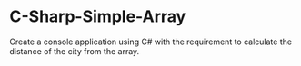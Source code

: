 # C-Sharp-Simple-Array
Create a console application using C# with the requirement to calculate the distance of the city from the array.
